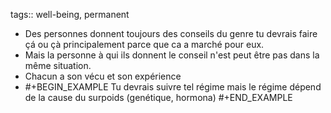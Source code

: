 tags:: well-being, permanent

- Des personnes donnent toujours des conseils du genre tu devrais faire çá ou çà principalement parce que ca a marché pour eux.
- Mais la personne à qui ils donnent le conseil n'est peut être pas dans la même situation.
- Chacun a son vécu et son expérience
- #+BEGIN_EXAMPLE
  Tu devrais suivre tel régime mais le régime dépend de la cause du surpoids (genétique, hormona)
  #+END_EXAMPLE